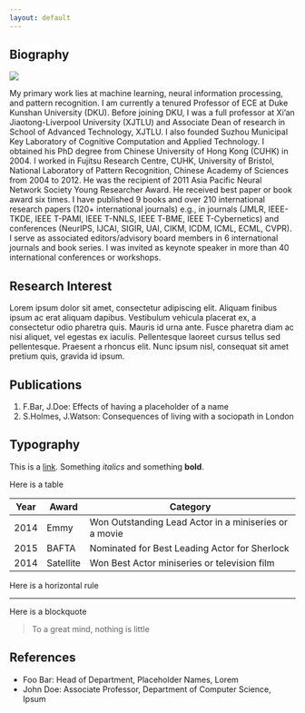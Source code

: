 ```yaml
---
layout: default
---
```


## Biography

<img class="profile-picture" src="sherlock.jpg">

My primary work lies at machine learning, neural information processing, and pattern recognition. I am currently a tenured Professor of ECE at Duke Kunshan University (DKU). Before joining DKU, I was a full professor at Xi’an Jiaotong-Liverpool University (XJTLU) and Associate Dean of research in School of Advanced Technology, XJTLU. I also founded Suzhou Municipal Key Laboratory of Cognitive Computation and Applied Technology. I obtained his PhD degree from Chinese University of Hong Kong (CUHK) in 2004. I worked in Fujitsu Research Centre, CUHK, University of Bristol, National Laboratory of Pattern Recognition, Chinese Academy of Sciences from 2004 to 2012. He was the recipient of 2011 Asia Pacific Neural Network Society Young Researcher Award. He received best paper or book award six times. I have published 9 books and over 210 international research papers (120+ international journals) e.g., in journals (JMLR, IEEE-TKDE, IEEE T-PAMI, IEEE T-NNLS, IEEE T-BME, IEEE T-Cybernetics) and conferences (NeurIPS, IJCAI, SIGIR, UAI, CIKM, ICDM, ICML, ECML, CVPR). I serve as associated editors/advisory board members in 6 international journals and book series. I was invited as keynote speaker in more than 40 international conferences or workshops.

## Research Interest

Lorem ipsum dolor sit amet, consectetur adipiscing elit. Aliquam finibus ipsum ac erat aliquam dapibus. Vestibulum vehicula placerat ex, a consectetur odio pharetra quis. Mauris id urna ante. Fusce pharetra diam ac nisi aliquet, vel egestas ex iaculis. Pellentesque laoreet cursus tellus sed pellentesque. Praesent a rhoncus elit. Nunc ipsum nisl, consequat sit amet pretium quis, gravida id ipsum.

## Publications

1. F.Bar, J.Doe: Effects of having a placeholder of a name
2. S.Holmes, J.Watson: Consequences of living with a sociopath in London

## Typography

This is a [link](http://google.com). Something *italics* and something **bold**.

Here is a table

Year | Award | Category
-----|-------|--------
2014 | Emmy  | Won Outstanding Lead Actor in a miniseries or a movie
2015 | BAFTA | Nominated for Best Leading Actor for Sherlock
2014 | Satellite | Won Best Actor miniseries or television film

Here is a horizontal rule

---

Here is a blockquote

> To a great mind, nothing is little

## References

* Foo Bar: Head of Department, Placeholder Names, Lorem
* John Doe: Associate Professor, Department of Computer Science, Ipsum
